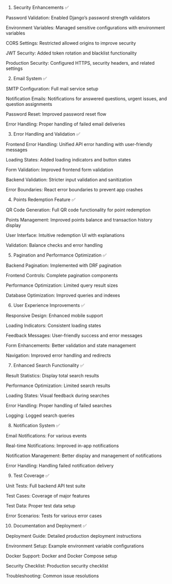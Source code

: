 1. Security Enhancements ✅

Password Validation: Enabled Django’s password strength validators

Environment Variables: Managed sensitive configurations with environment variables

CORS Settings: Restricted allowed origins to improve security

JWT Security: Added token rotation and blacklist functionality

Production Security: Configured HTTPS, security headers, and related settings

2. Email System ✅

SMTP Configuration: Full mail service setup

Notification Emails: Notifications for answered questions, urgent issues, and question assignments

Password Reset: Improved password reset flow

Error Handling: Proper handling of failed email deliveries

3. Error Handling and Validation ✅

Frontend Error Handling: Unified API error handling with user-friendly messages

Loading States: Added loading indicators and button states

Form Validation: Improved frontend form validation

Backend Validation: Stricter input validation and sanitization

Error Boundaries: React error boundaries to prevent app crashes

4. Points Redemption Feature ✅

QR Code Generation: Full QR code functionality for point redemption

Points Management: Improved points balance and transaction history display

User Interface: Intuitive redemption UI with explanations

Validation: Balance checks and error handling

5. Pagination and Performance Optimization ✅

Backend Pagination: Implemented with DRF pagination

Frontend Controls: Complete pagination components

Performance Optimization: Limited query result sizes

Database Optimization: Improved queries and indexes

6. User Experience Improvements ✅

Responsive Design: Enhanced mobile support

Loading Indicators: Consistent loading states

Feedback Messages: User-friendly success and error messages

Form Enhancements: Better validation and state management

Navigation: Improved error handling and redirects

7. Enhanced Search Functionality ✅

Result Statistics: Display total search results

Performance Optimization: Limited search results

Loading States: Visual feedback during searches

Error Handling: Proper handling of failed searches

Logging: Logged search queries

8. Notification System ✅

Email Notifications: For various events

Real-time Notifications: Improved in-app notifications

Notification Management: Better display and management of notifications

Error Handling: Handling failed notification delivery

9. Test Coverage ✅

Unit Tests: Full backend API test suite

Test Cases: Coverage of major features

Test Data: Proper test data setup

Error Scenarios: Tests for various error cases

10. Documentation and Deployment ✅

Deployment Guide: Detailed production deployment instructions

Environment Setup: Example environment variable configurations

Docker Support: Docker and Docker Compose setup

Security Checklist: Production security checklist

Troubleshooting: Common issue resolutions
